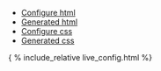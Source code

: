- [Configure html](#configurator_html)
- [Generated html](#generated_html)
- [Configure css](#configurator_css)
- [Generated css](#generated_css)

{ % include_relative live_config.html %}


<!-- { % include footer.html %} -->
